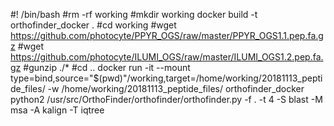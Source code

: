 #! /bin/bash
#rm -rf working
#mkdir working
docker build -t orthofinder_docker .
#cd working
#wget https://github.com/photocyte/PPYR_OGS/raw/master/PPYR_OGS1.1.pep.fa.gz
#wget https://github.com/photocyte/ILUMI_OGS/raw/master/ILUMI_OGS1.2.pep.fa.gz
#gunzip ./*
#cd ..
docker run -it --mount type=bind,source="$(pwd)"/working,target=/home/working/20181113_peptide_files/ -w /home/working/20181113_peptide_files/ orthofinder_docker python2 /usr/src/OrthoFinder/orthofinder/orthofinder.py -f . -t 4 -S blast -M msa -A kalign -T iqtree

